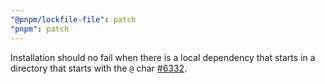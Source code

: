 ```yaml
---
"@pnpm/lockfile-file": patch
"pnpm": patch
---
```


Installation should no fail when there is a local dependency that starts in a directory that starts with the `@` char [#6332](https://github.com/pnpm/pnpm/issues/6332).
